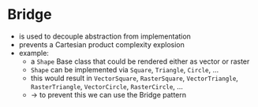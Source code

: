 # Bridge

- is used to decouple abstraction from implementation
- prevents a Cartesian product complexity explosion
- example:
  - a `Shape` Base class that could be rendered either as vector or raster
  - `Shape` can be implemented via `Square`, `Triangle`, `Circle`, …
  - this would result
    in `VectorSquare`, `RasterSquare`, `VectorTriangle`, `RasterTriangle`, `VectorCircle`, `RasterCircle`, …
  - -> to prevent this we can use the Bridge pattern
